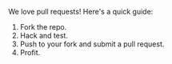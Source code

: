 We love pull requests! Here's a quick guide:

1. Fork the repo.
1. Hack and test.
1. Push to your fork and submit a pull request.
1. Profit.